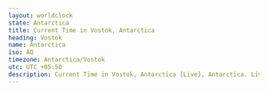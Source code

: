 ```yaml
---
layout: worldclock
state: Antarctica
title: Current Time in Vostok, Antarctica
heading: Vostok
name: Antarctica
iso: AQ
timezone: Antarctica/Vostok
utc: UTC +05:50
description: Current Time in Vostok, Antarctica [Live], Antarctica. Live update now time in Vostok, timezone Antarctica/Vostok, UTC +05:50, Country ISO code & Current Local Time.
---
```


